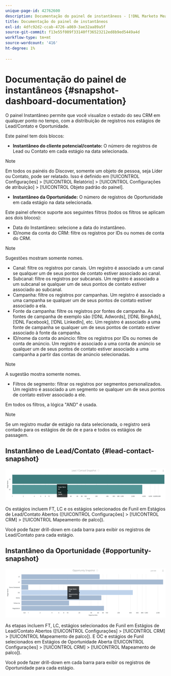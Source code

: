 ```yaml
---
unique-page-id: 42762600
description: Documentação do painel de instantâneos - [!DNL Marketo Measure] - Documentação do produto
title: Documentação do painel de instantâneos
exl-id: 4dfc92d2-ccab-4726-a869-3ae32aa89a5f
source-git-commit: f13e55f009f33140ff36523212ed8b9ed5449a4d
workflow-type: tm+mt
source-wordcount: '416'
ht-degree: 1%

---
```


# Documentação do painel de instantâneos {#snapshot-dashboard-documentation}

O painel Instantâneo permite que você visualize o estado do seu CRM em qualquer ponto no tempo, com a distribuição de registros nos estágios de Lead/Contato e Oportunidade.

Este painel tem dois blocos:

* **Instantâneo do cliente potencial/contato:** O número de registros de Lead ou Contato em cada estágio na data selecionada.

>[!NOTE]
>
>Em todos os painéis do Discover, somente um objeto de pessoa, seja Líder ou Contato, pode ser relatado. Isso é definido em [!UICONTROL Configurações] > [!UICONTROL Relatório] > [!UICONTROL Configurações de atribuição] > [!UICONTROL Objeto padrão do painel].

* **Instantâneo da Oportunidade:** O número de registros de Oportunidade em cada estágio na data selecionada.

Este painel oferece suporte aos seguintes filtros (todos os filtros se aplicam aos dois blocos):

* Data do Instantâneo: selecione a data do instantâneo.
* ID/nome da conta do CRM: filtre os registros por IDs ou nomes de conta do CRM.

>[!NOTE]
>
>Sugestões mostram somente nomes.

* Canal: filtre os registros por canais. Um registro é associado a um canal se qualquer um de seus pontos de contato estiver associado ao canal.
* Subcanal: filtre os registros por subcanais. Um registro é associado a um subcanal se qualquer um de seus pontos de contato estiver associado ao subcanal.
* Campanha: filtre os registros por campanhas. Um registro é associado a uma campanha se qualquer um de seus pontos de contato estiver associado a ela.
* Fonte da campanha: filtre os registros por fontes de campanha. As fontes de campanha de exemplo são [!DNL Adwords], [!DNL BingAds], [!DNL Facebook], [!DNL LinkedIn], etc. Um registro é associado a uma fonte de campanha se qualquer um de seus pontos de contato estiver associado à fonte da campanha.
* ID/nome da conta do anúncio: filtre os registros por IDs ou nomes de conta de anúncio. Um registro é associado a uma conta de anúncio se qualquer um de seus pontos de contato estiver associado a uma campanha a partir das contas de anúncio selecionadas.

>[!NOTE]
>
>A sugestão mostra somente nomes.

* Filtros de segmento: filtrar os registros por segmentos personalizados. Um registro é associado a um segmento se qualquer um de seus pontos de contato estiver associado a ele.

Em todos os filtros, a lógica &quot;AND&quot; é usada.

>[!NOTE]
>
>Se um registro mudar de estágio na data selecionada, o registro será contado para os estágios de de de e para e todos os estágios de passagem.

## Instantâneo de Lead/Contato {#lead-contact-snapshot}

![](assets/one.png)

Os estágios incluem FT, LC e os estágios selecionados de Funil em Estágios de Lead/Contato Abertos ([!UICONTROL Configurações] > [!UICONTROL CRM] > [!UICONTROL Mapeamento de palco]).

Você pode fazer drill-down em cada barra para exibir os registros de Lead/Contato para cada estágio.

## Instantâneo da Oportunidade {#opportunity-snapshot}

![](assets/two.png)

As etapas incluem FT, LC, estágios selecionados de Funil em Estágios de Lead/Contato Abertos ([!UICONTROL Configurações] > [!UICONTROL CRM] > [!UICONTROL Mapeamento de palco]). E OC e estágios de Funil selecionados em Estágios de Oportunidade Aberta ([!UICONTROL Configurações] > [!UICONTROL CRM] > [!UICONTROL Mapeamento de palco]).

Você pode fazer drill-down em cada barra para exibir os registros de Oportunidade para cada estágio.
